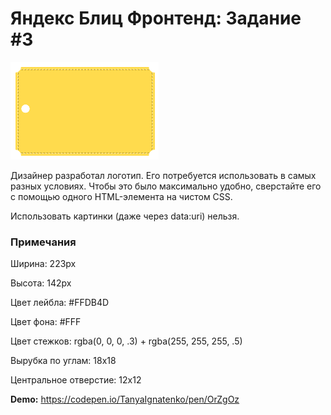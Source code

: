 # Яндекс Блиц Фронтенд: Задание #3

![Лого](images/logo.png)

Дизайнер разработал логотип. Его потребуется использовать в самых разных условиях. Чтобы это было максимально удобно, сверстайте его с помощью одного HTML-элемента на чистом CSS.

Использовать картинки (даже через data:uri) нельзя.

### Примечания

Ширина: 223px

Высота: 142px

Цвет лейбла: #FFDB4D

Цвет фона: #FFF

Цвет стежков: rgba(0, 0, 0, .3) + rgba(255, 255, 255, .5)

Вырубка по углам: 18x18

Центральное отверстие: 12x12

**Demo:** https://codepen.io/TanyaIgnatenko/pen/OrZgOz

